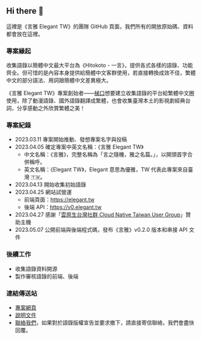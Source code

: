 ## Hi there 👋

這裡是《言雅 Elegant TW》的團隊 GitHub 頁面，我們所有的開放原始碼、資料都會放在這裡。

### 專案緣起

收集語錄以簡體中文最大平台為《Hitokoto - 一言》，提供各式各樣的語錄、功能齊全。但可惜的是內容本身提供給簡體中文客群使用，若直接轉換成效不佳，繁體中文的部分語法、用詞跟簡體中文差異極大。

《言雅 Elegant TW》專案創始者——[梯口](https://github.com/tico88612)想要建立收集語錄的平台給繁體中文圈使用，除了動漫語錄、國外語錄翻譯成繁體，也會收集臺灣本土的影視劇經典台詞，分享感動之外欣賞繁體之美！

### 專案紀錄

- 2023.03.11 專案開始推動、發想專案名字與投稿
- 2023.04.05 確定專案中英文名稱：《言雅 Elegant TW》
  - 中文名稱：《言雅》，完整名稱為「言之隨機，雅之名篇。」，以開頭首字合併稱呼。
  - 英文名稱：《Elegant TW》，Elegant 意思為優雅，TW 代表此專案來自臺灣 🇹🇼。
- 2023.04.13 開始收集初始語錄
- 2023.04.25 網站試營運
  - 前端頁面：https://elegant.tw
  - 後端 API：https://v0.elegant.tw
- 2023.04.27 感謝「[雲原生台灣社群 Cloud Native Taiwan User Group](https://cloudnative.tw/)」贊助主機
- 2023.05.07 公開前端與後端程式碼，發布《言雅》v0.2.0 版本和串接 API 文件

### 後續工作

- 收集語錄資料開源
- 製作審核語錄的前端、後端

### 連結傳送站

- [專案網頁](https://elegant.tw/)
- [說明文件](https://docs.elegant.tw/)
- [聯絡我們](mailto:contact@elegant.tw)，如果對於語錄版權宣告並要求撤下，請直接寄信聯絡，我們會盡快回覆。
